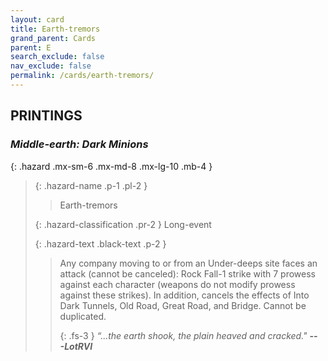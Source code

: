 ```yaml
---
layout: card
title: Earth-tremors
grand_parent: Cards
parent: E
search_exclude: false
nav_exclude: false
permalink: /cards/earth-tremors/
---
```


## PRINTINGS


### _Middle-earth: Dark Minions_

{: .hazard .mx-sm-6 .mx-md-8 .mx-lg-10 .mb-4 }
> {: .hazard-name .p-1 .pl-2 }
> > <div class="hazard-mp"></div>
> > <div class="card-name">Earth-tremors</div>
>
> {: .hazard-classification .pr-2 }
> Long-event
>
> {: .hazard-text .black-text .p-2 }
> > Any company moving to or from an Under-deeps site faces an attack (cannot be canceled): Rock Fall-1 strike with 7 prowess against each character (weapons do not modify prowess against these strikes). In addition, cancels the effects of Into Dark Tunnels, Old Road, Great Road, and Bridge. Cannot be duplicated. 
> > 
> > {: .fs-3 } 
> > _“...the earth shook, the plain heaved and cracked."_ ***---&#65279;LotRVI*** 
>
